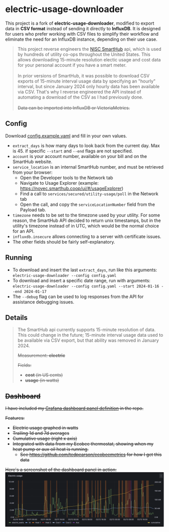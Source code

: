# electric-usage-downloader
This project is a fork of **electric-usage-downloader**, modified to export data in **CSV format** instead of sending it directly to **InfluxDB**. It is designed for users who prefer working with CSV files to simplify their workflow and eliminate the need for an InfluxDB instance, depending on their use case.

> This project reverse engineers the [NISC SmartHub](https://www.nisc.coop/blog/beyond-the-bill-the-power-of-smarthub/)
api, which is used by hundreds of utility co-ops throughout the United States. This allows
downloading 15-minute resolution electic usage and cost data for your personal account if you have a smart meter. <br> <br>In prior versions of SmartHub, it was possible to download CSV exports of 15-minute interval usage data by
specifying an "hourly" interval, but since January 2024 only hourly data has been available via CSV. That's
why I reverse engineered the API instead of automating a download of the CSV as I had previously done. <br> <br>~~Data can be imported into InfluxDB or VictoriaMetrics.~~

## Config

Download [config.example.yaml](config.example.yaml) and fill in your own values.

- `extract_days` is how many days to look back from the current day. Max is 45.
  if specific `--start` and `--end` flags are not specified.
- `account` is your account number, available on your bill and on the SmartHub website.
- `service_location` is an internal SmartHub number, and must be retrieved from your browser:
  - Open the Developer tools to the Network tab
  - Navigate to Usage Explorer (example: https://novec.smarthub.coop/ui/#/usageExplorer)
  - Find a call to `services/secured/utility-usage/poll` in the Network tab
  - Open the call, and copy the `serviceLocationNumber` field from the Payload tab.
- `timezone` needs to be set to the timezone used by your utility. For some reason,
  the SmartHub API decided to return unix timestamps, but in the utility's timezone
  instead of in UTC, which would be the normal choice for an API.
- `influxdb.insecure` allows connecting to a server with certificate issues.
- The other fields should be fairly self-explanatory.

## Running

- To download and insert the last `extract_days`, run like this arguments: `electric-usage-downloader --config config.yaml`
- To download and insert a specific date range, run with arguments: 
  `electric-usage-downloader --config config.yaml --start 2024-01-16 --end 2024-01-17`
- The `--debug` flag can be used to log responses from the API for assistance debugging issues.

## Details

> The SmartHub api currently supports 15-minute resolution of data. This could change in the future; 15-minute interval
> usage data used to be available via CSV export, but that ability was removed in January 2024.
> 
> ~~Measurement: **electric**~~
> 
> ~~Fields:~~
> - ~~**cost** (in US cents)~~
> - ~~**usage** (in watts)~~

## ~~Dashboard~~

~~I have included my [Grafana dashboard panel definition](dashboard/panel.json) in the repo.~~

~~Features:~~
- ~~Electric usage graphed in watts~~
- ~~Trailing 1d and 7d averages~~
- ~~Cumulative usage (right x axis)~~
- ~~Integrated with data from my Ecobee thermostat, showing when my heat pump or aux oil heat is running.~~
  - ~~See https://github.com/tedpearson/ecobeemetrics for how I get this data~~

~~Here's a screenshot of the dashboard panel in action:~~
~~![Dashboard panel](dashboard/dashboard.png)~~
